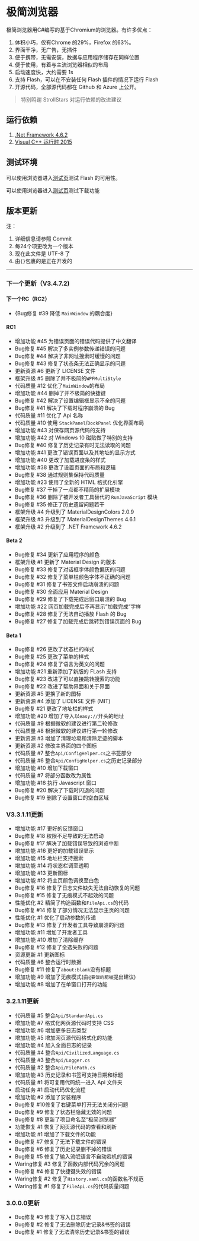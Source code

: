 # 极简浏览器
极简浏览器用C#编写的基于Chromium的浏览器。有许多优点：

1. 体积小巧，仅有Chrome 的29%，Firefox 的63%。
2. 界面干净，无广告，无插件
3. 便于携带，无需安装，数据与应用程序储存在同样位置
4. 便于使用，有着与主流浏览器相似的布局
5. 启动速度快，大约需要 1s
6. 支持 Flash，可以在不安装任何 Flash 插件的情况下运行 Flash
7. 开源代码，全部源代码都在 Github 和 Azure 上公开。

> 特别鸣谢 StrollStars 对运行依赖的改进建议

## 运行依赖

1. [.Net Framework 4.6.2](https://dotnet.microsoft.com/zh-cn/download/dotnet-framework/thank-you/net462-offline-installer)
2. [Visual C++ 运行时 2015](https://aka.ms/vs/17/release/vc_redist.x64.exe)

## 测试环境

可以使用浏览器进入[测试页](https://pinyin.sogou.com/help.php?list=8)测试 Flash 的可用性。

可以使用浏览器进入[测试页](http://cachefly.cachefly.net/10mb.test)测试下载功能

## 版本更新

注：
1. 详细信息请参照 Commit
2. 每24个项更改为一个版本
3. 现在此文件是 UTF-8 了
4. 由`{}`包裹的是正在开发的
-----
### 下一个更新（V3.4.7.2)

#### 下一个RC（RC2）

+ {Bug修复 #39 降低 `MainWindow` 的耦合度} 

#### RC1

+ 增加功能 #45 为错误页面的错误代码提供了中文翻译
+ Bug修复 #45 解决了多实例参数传递错误的问题
+ Bug修复 #44 解决了非网址搜索时缓慢的问题
+ Bug修复 #43 修复了状态条无法正确显示的问题
+ 更新资源 #6 更新了 LICENSE 文件
+ 框架升级 #5 删除了并不极简的`WPFMultiStyle`
+ 代码质量 #12 优化了`MainWindow`的布局
+ 增加功能 #44 删掉了并不极简的快捷键
+ Bug修复 #42 解决了设置编辑框显示不全的问题
+ Bug修复 #41 解决了下载时程序崩溃的 Bug
+ 代码质量 #11 优化了 Api 名称
+ 代码质量 #10 使用 `StackPanel`/`DockPanel` 优化界面布局
+ 增加功能 #43 对保存网页源代码的支持
+ 增加功能 #42 对 Windows 10 磁贴做了特别的支持
+ Bug修复 #40 修复了历史记录有时无法读取的问题
+ 增加功能 #41 更改了错误页面以及其地址的显示方式
+ 增加功能 #40 更改了加载进度条的样式
+ 增加功能 #38 更改了设置页面的布局和逻辑
+ Bug修复 #38 通过规则集保持代码质量
+ 增加功能 #23 使用了全新的 HTML 格式化引擎
+ Bug修复 #37 干掉了一点都不精简的扩展模块
+ Bug修复 #36 删除了被开发者工具替代的 `RunJavaScript` 模块
+ Bug修复 #35 修正了历史遗留问题若干
+ 框架升级 #4 升级到了 MaterialDesignColors 2.0.9
+ 框架升级 #3 升级到了 MaterialDesignThemes 4.6.1
+ 框架升级 #2 升级到了 .NET Framework 4.6.2

#### Beta 2

+ Bug修复 #34 更新了应用程序的颜色
+ 框架升级 #1 更新了 Material Design 的版本
+ Bug修复 #33 修复了对话框字体颜色偏灰的问题
+ Bug修复 #32 修复了菜单栏颜色字体不正确的问题
+ Bug修复 #31 修复了书签文件启动崩溃的问题
+ Bug修复 #30 全面应用 Material Design
+ Bug修复 #29 修复了下载完成后窗口崩溃的 Bug
+ 增加功能 #22 网页加载完成后不再显示”加载完成“字样
+ Bug修复 #28 修复了无法自动播放 Flash 的 Bug
+ Bug修复 #27 修复了加载完成后跳转到错误页面的 Bug

#### Beta 1

+ Bug修复 #26 更改了状态栏的样式
+ Bug修复 #25 更改了菜单的样式
+ Bug修复 #24 修复了语言为英文的问题
+ 增加功能 #21 重新添加了新版的 FLash 支持
+ Bug修复 #23 改进了可以直接跳转搜索的功能
+ Bug修复 #22 改进了帮助界面和关于界面
+ 更新资源 #5 更换了新的图标
+ 更新资源 #4 添加了 LICENSE 文件 (MIT)
+ Bug修复 #21 更改了地址栏的样式
+ 增加功能 #20 增加了导入以`easy://`开头的地址
+ 代码质量 #9 根据微软的建议进行第二轮修改
+ 代码质量 #8 根据微软的建议进行第一轮修改
+ 更新资源 #3 增加了清理垃圾和清除足迹的脚本
+ 更新资源 #2 修改主界面的四个图标
+ 代码质量 #7 整合`Api/ConfigHelper.cs`之书签部分
+ 代码质量 #6 整合`Api/ConfigHelper.cs`之历史记录部分
+ 增加功能 #10 增加下载窗口
+ 代码质量 #7 将部分函数改为属性
+ 增加功能 #18 执行 Javascript 窗口
+ Bug修复 #20 解决了下载时闪退的问题
+ Bug修复 #19 删除了设置窗口的空白区域

### V3.3.1.11更新

+ 增加功能 #17 更好的反馈窗口
+ Bug修复 #18 权限不足导致的无法启动
+ Bug修复 #17 解决了加载错误导致的浏览中断
+ 增加功能 #16 更好的加载错误显示
+ 增加功能 #15 地址栏支持搜索
+ 增加功能 #14 将状态栏调至透明
+ 增加功能 #13 更新图标
+ 增加功能 #12 将主页颜色调换至白色
+ Bug修复 #16 修复了日志文件缺失无法自动恢复的问题
+ Bug修复 #15 修复了无痕模式不起效的问题
+ 性能优化 #2 精简了构造函数和`FileApi.cs`的代码
+ Bug修复 #14 修复了部分情况无法显示主页的问题
+ 性能优化 #1 优化了启动参数的传递
+ Bug修复 #13 修复了开发者工具导致崩溃的问题
+ 增加功能 #11 增加了开发者工具
+ 增加功能 #10 增加了清除缓存
+ Bug修复 #12 修复了全选失败的问题
+ 资源更新 #1 更新图标
+ 代码质量 #6 整合运行时数据
+ Bug修复 #11 修复了`about:blank`没有标题
+ 增加功能 #9 增加了无痕模式(由`@要饭的肥喵`提出建议)
+ 增加功能 #8 增加了在单窗口打开的功能

### 3.2.1.11更新

+ 代码质量 #5 整合`Api/StandardApi.cs`
+ 增加功能 #7 格式化网页源代码时支持 CSS
+ 增加功能 #6 增加更多日志类型
+ 增加功能 #5 增加网页源代码格式化的功能
+ 增加功能 #4 加入全面日志的记录
+ 代码质量 #4 整合`Api/CivilizedLanguage.cs`
+ 代码质量 #3 整合`Api/Logger.cs`
+ 代码质量 #2 整合`Api/FilePath.cs`
+ 增加功能 #3 历史记录和书签可支持日期和标题
+ 代码质量 #1 将可复用代码统一进入 Api 文件夹
+ 启动任务 #1 启动代码优化流程
+ 增加功能 #2 添加了安装程序
+ Bug修复 #10修复了右键菜单打开无法关闭分问题
+ Bug修复 #9 修复了状态栏隐藏无效的问题
+ Bug修复 #8 更新了项目命名至“极简浏览器”
+ 功能恢复 #1 恢复了网页源代码的查看和刷新
+ 增加功能 #1 增加了下载文件的功能
+ Bug修复 #7 修复了无法下载文件的错误
+ Bug修复 #6 修复了历史记录删不掉的错误
+ Bug修复 #5 修复了输入流氓语言不自动宕机的错误
+ Waring修复 #3 修复了函数内部代码冗余的问题
+ Bug修复 #4 修复了快捷键失效的错误
+ Waring修复 #2 修复了`History.xaml.cs`的函数名不规范
+ Waring修复 #1 修复了`FileApi.cs`的代码质量问题

### 3.0.0.0更新

+ Bug修复 #3 修复了写入日志错误
+ Bug修复 #2 修复了无法删除历史记录&书签的错误
+ Bug修复 #1 修复了无法清除历史记录&书签的错误
